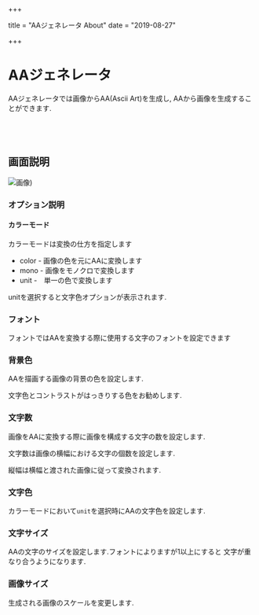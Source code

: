 +++

title = "AAジェネレータ About"
date = "2019-08-27"
 
+++

# AAジェネレータ

AAジェネレータでは画像からAA(Ascii Art)を生成し,
AAから画像を生成することができます.

<a href="https://apps.apple.com/jp/app/aa%E3%82%B8%E3%82%A7%E3%83%8D%E3%83%AC%E3%83%BC%E3%82%BF/id1477042654?mt=8" style="display:inline-block;overflow:hidden;background:url(https://linkmaker.itunes.apple.com/en-us/badge-lrg.svg?releaseDate=2019-08-30&kind=iossoftware&bubble=ios_apps) no-repeat;width:135px;height:40px;"></a><a href="https://apps.apple.com/jp/app/aa%E3%82%B8%E3%82%A7%E3%83%8D%E3%83%AC%E3%83%BC%E3%82%BF/id1477042654?mt=8" style="display:inline-block;overflow:hidden;background:url(https://linkmaker.itunes.apple.com/en-us/badge-lrg.svg?releaseDate=2019-08-30&kind=iossoftware&bubble=ios_apps) no-repeat;width:135px;height:40px;"></a>

## 画面説明


![画像](https://i.imgur.com/w5aS4ne.png))

### オプション説明

#### カラーモード 

カラーモードは変換の仕方を指定します

* color - 画像の色を元にAAに変換します
* mono - 画像をモノクロで変換します
* unit -　単一の色で変換します

 unitを選択すると文字色オプションが表示されます.
 
### フォント
 フォントではAAを変換する際に使用する文字のフォントを設定できます
 
### 背景色　
AAを描画する画像の背景の色を設定します.

文字色とコントラストがはっきりする色をお勧めします.
 
### 文字数

画像をAAに変換する際に画像を構成する文字の数を設定します.

文字数は画像の横幅における文字の個数を設定します.

縦幅は横幅と渡された画像に従って変換されます.


### 文字色
カラーモードにおいて`unit`を選択時にAAの文字色を設定します.
 
 
### 文字サイズ
AAの文字のサイズを設定します.フォントによりますが1以上にすると
文字が重なり合うようになります.

### 画像サイズ
生成される画像のスケールを変更します.